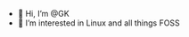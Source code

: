 - 👋 Hi, I’m @GK
- 👀 I’m interested in Linux and all things FOSS

<!---
GK-180/GK-180 is a ✨ special ✨ repository because its `README.md` (this file) appears on your GitHub profile.
You can click the Preview link to take a look at your changes.
--->
